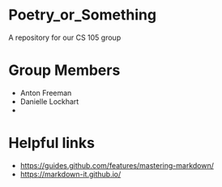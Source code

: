# Poetry_or_Something
A repository for our CS 105 group

# Group Members
* Anton Freeman
* Danielle Lockhart
* 

# Helpful links 
* https://guides.github.com/features/mastering-markdown/ 
* https://markdown-it.github.io/

